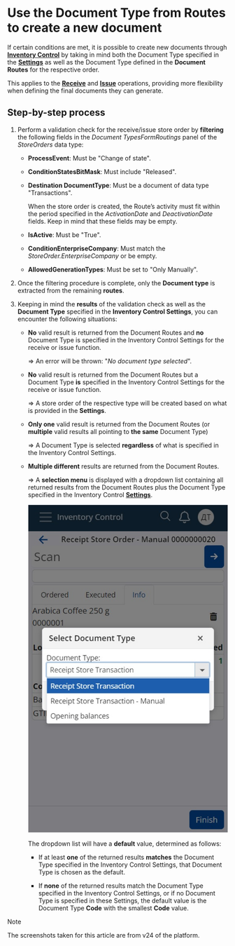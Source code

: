 # Use the Document Type from Routes to create a new document

If certain conditions are met, it is possible to create new documents through **[Inventory Control](../inventory-control/index.md)** by taking in mind both the Document Type specified in the **[Settings](../inventory-control/settings.md)** as well as the Document Type defined in the **Document Routes** for the respective order.

This applies to the **[Receive](../inventory-control/receive.md)** and **[Issue](../inventory-control/issue.md)** operations, providing more flexibility when defining the final documents they can generate.

## Step-by-step process

1. Perform a validation check for the receive/issue store order by **filtering** the following fields in the *Document TypesFormRoutings* panel of the _StoreOrders_ data type:

   - **ProcessEvent**: Must be "Change of state".
   - **ConditionStatesBitMask**: Must include "Released".
   - **Destination DocumentType**: Must be a document of data type "Transactions".

     When the store order is created, the Route’s activity must fit within the period specified in the *ActivationDate* and *DeactivationDate* fields. Keep in mind that these fields may be empty.
   
   - **IsActive**: Must be "True".
   - **ConditionEnterpriseCompany**: Must match the *StoreOrder.EnterpriseCompany* or be empty.
   - **AllowedGenerationTypes**: Must be set to "Only Manually".

2. Once the filtering procedure is complete, only the **Document type** is extracted from the remaining **routes**.

3. Keeping in mind the **results** of the validation check as well as the **Document Type** specified in the **Inventory Control Settings**, you can encounter the following situations:
   
   - **No** valid result is returned from the Document Routes and **no** Document Type is specified in the Inventory Control Settings for the receive or issue function.

     => An error will be thrown: "*No document type selected*".

   - **No** valid result is returned from the Document Routes but a Document Type **is** specified in the Inventory Control Settings for the receive or issue function.

     => A store order of the respective type will be created based on what is provided in the **Settings**.

   - **Only one** valid result is returned from the Document Routes (or **multiple** valid results all pointing to **the same** Document Type)

     => A Document Type is selected **regardless** of what is specified in the Inventory Control Settings.

   - **Multiple different** results are returned from the Document Routes.

     => A **selection menu** is displayed with a dropdown list containing all returned results from the Document Routes plus the Document Type specified in the Inventory Control **[Settings](../inventory-control/settings.md)**.
  
     ![pictures](pictures/document-routes-doc.png)

     The dropdown list will have a **default** value, determined as follows:
               
        - If at least **one** of the returned results **matches** the Document Type specified in the Inventory Control Settings, that Document Type is chosen as the default.
          
        - If **none** of the returned results match the Document Type specified in the Inventory Control Settings, or if no Document Type is specified in these Settings, the default value is the Document Type **Code** with the smallest **Code** value.

> [!NOTE]
> 
> The screenshots taken for this article are from v24 of the platform.
